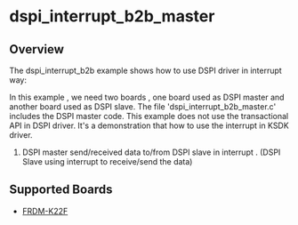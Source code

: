 # dspi_interrupt_b2b_master

## Overview
The dspi_interrupt_b2b example shows how to use DSPI driver in interrupt way:

In this example , we need two boards , one board used as DSPI master and another board used as DSPI slave.
The file 'dspi_interrupt_b2b_master.c' includes the DSPI master code.
This example does not use the transactional API in DSPI driver. It's a demonstration that how to use the interrupt in KSDK driver.

1. DSPI master send/received data to/from DSPI slave in interrupt . (DSPI Slave using interrupt to receive/send the data)

## Supported Boards
- [FRDM-K22F](../../../../_boards/frdmk22f/driver_examples/dspi/interrupt_b2b/master/example_board_readme.md)

